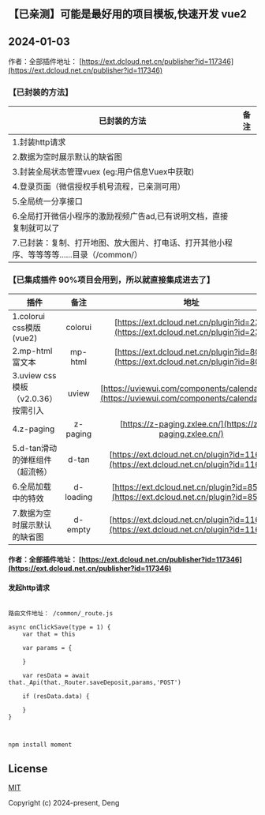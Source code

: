 ## 【已亲测】可能是最好用的项目模板,快速开发 vue2

## 2024-01-03

作者：全部插件地址： [https://ext.dcloud.net.cn/publisher?id=117346](https://ext.dcloud.net.cn/publisher?id=117346)



### 【已封装的方法】

| 已封装的方法       | 备注   |
| --------   |:----:  |
| 1.封装http请求    |  |   
| 2.数据为空时展示默认的缺省图|  |  
| 3.封装全局状态管理vuex (eg:用户信息Vuex中获取) |  |  
| 4.登录页面（微信授权手机号流程，已亲测可用） |  |  
| 5.全局统一分享接口 |  |  
| 6.全局打开微信小程序的激励视频广告ad,已有说明文档，直接复制就可以了 |  |  
| 7.已封装：复制、打开地图、放大图片、打电话、打开其他小程序、等等等等......目录（/common/） |  |  



### 【已集成插件 90%项目会用到，所以就直接集成进去了】



| 插件       | 备注   |地址    |
| --------   |:----:  |:----:  |
| 1.colorui css模版(vue2)    | colorui |[https://ext.dcloud.net.cn/plugin?id=239](https://ext.dcloud.net.cn/plugin?id=239)  |   
| 2.mp-html富文本     | mp-html | [https://ext.dcloud.net.cn/plugin?id=805](https://ext.dcloud.net.cn/plugin?id=805) | 
| 3.uview css模板（v2.0.36）按需引入   | uview | [https://uviewui.com/components/calendar.html](https://uviewui.com/components/calendar.html) | 
| 4.z-paging    | z-paging |    [https://z-paging.zxlee.cn/](https://z-paging.zxlee.cn/)     |
| 5.d-tan滑动的弹框组件（超流畅）    | d-tan |    [https://ext.dcloud.net.cn/plugin?id=11663](https://ext.dcloud.net.cn/plugin?id=11663)     |
| 6.全局加载中的特效    | d-loading |    [https://ext.dcloud.net.cn/plugin?id=8533](https://ext.dcloud.net.cn/plugin?id=8533)     |
| 7.数据为空时展示默认的缺省图    | d-empty |    [https://ext.dcloud.net.cn/plugin?id=11660](https://ext.dcloud.net.cn/plugin?id=11660)     |



#### 作者：全部插件地址： [https://ext.dcloud.net.cn/publisher?id=117346](https://ext.dcloud.net.cn/publisher?id=117346)


#### 发起http请求


````

路由文件地址： /common/_route.js

async onClickSave(type = 1) {
	var that = this
	
	var params = {
		
	}
	
	var resData = await that._Api(that._Router.saveDeposit,params,'POST')
	
	if (resData.data) {
		
	}
}


````
````

npm install moment

````

## License

[MIT](https://opensource.org/licenses/MIT)

Copyright (c) 2024-present, Deng
